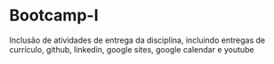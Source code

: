 # Bootcamp-I
Inclusão de atividades de entrega da disciplina, incluindo entregas de currículo, github, linkedin, google sites, google calendar e youtube
